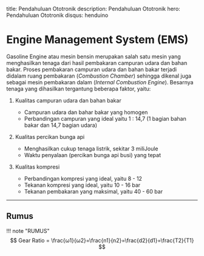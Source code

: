 title: Pendahuluan Ototronik
description: Pendahuluan Ototronik
hero: Pendahuluan Ototronik
disqus: henduino

# Engine Management System (EMS)

Gasoline Engine atau mesin bensin merupakan salah satu mesin yang menghasilkan tenaga dari hasil pembakaran campuran udara dan bahan bakar. Proses pembakaran campuran udara dan bahan bakar terjadi didalam ruang pembakaran (*Combustion Chamber*) sehingga dikenal juga sebagai mesin pembakaran dalam (*Internal Combustion Engine*). Besarnya tenaga yang dihasilkan tergantung beberapa faktor, yaitu:

1. Kualitas campuran udara dan bahan bakar
	* Campuran udara dan bahar bakar yang homogen
	* Perbandingan campuran yang ideal yaitu 1 : 14,7 (1 bagian bahan bakar dan 14,7 bagian udara)

2. Kualitas percikan bunga api
	* Menghasilkan cukup tenaga listrik, sekitar 3 miliJoule
	* Waktu penyalaan (percikan bunga api busi) yang tepat

3. Kualitas kompresi
	* Perbandingan kompresi yang ideal, yaitu 8 - 12
	* Tekanan kompresi yang ideal, yaitu 10 - 16 bar
	* Tekanan pembakaran yang maksimal, yaitu 40 - 60 bar

* * *

## Rumus

!!! note "RUMUS"
	$$
	Gear Ratio = \frac{ω1}{ω2}=\frac{n1}{n2}=\frac{d2}{d1}=\frac{T2}{T1}
	$$